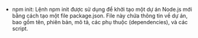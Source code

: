 - npm init: Lệnh npm init được sử dụng để khởi tạo một dự án Node.js mới bằng cách tạo một file package.json. File này chứa thông tin về dự án, bao gồm tên, phiên bản, mô tả, các phụ thuộc (dependencies), và các script.
